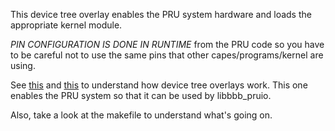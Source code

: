 This device tree overlay enables the PRU system hardware and loads the appropriate kernel module.

*PIN CONFIGURATION IS DONE IN RUNTIME* from the PRU code so you have to be careful not to use the same pins that other capes/programs/kernel are using.

See [this](https://www.youtube.com/watch?v=wui_wU1AeQc) and [this](https://learn.adafruit.com/introduction-to-the-beaglebone-black-device-tree/device-tree-overlays) to understand how device tree overlays work. This one enables the PRU system so that it can be used by libbbb_pruio.

Also, take a look at the makefile to understand what's going on.
